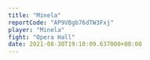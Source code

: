 ```yaml
---
title: "Minela"
reportCode: "AP9VBgb76dTW3Fxj"
player: "Minela"
fight: "Opera Hall"
date: 2021-08-30T19:10:09.637000+00:00
---
```

